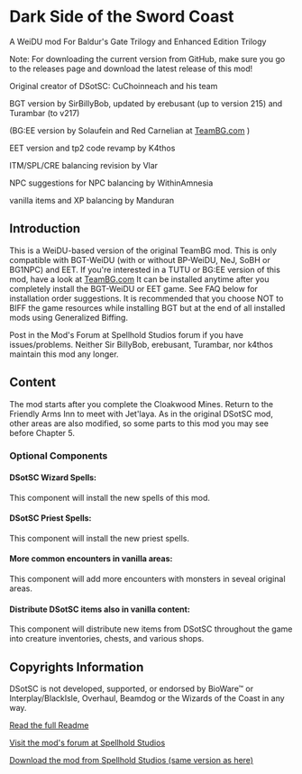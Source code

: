 # Dark Side of the Sword Coast
A WeiDU mod For Baldur's Gate Trilogy and Enhanced Edition Trilogy

Note: For downloading the current version from GitHub, make sure you go to the releases page and download the latest release of this mod!

Original creator of DSotSC: CuChoinneach and his team

BGT version by SirBillyBob, updated by erebusant (up to version 215) and Turambar (to v217)

(BG:EE version by Solaufein and Red Carnelian at [TeamBG.com](http://www.baldursgatemods.com/forums/index.php?board=146.0) )

EET version and tp2 code revamp by K4thos

ITM/SPL/CRE balancing revision by Vlar

NPC suggestions for NPC balancing by WithinAmnesia

vanilla items and XP balancing by Manduran

## Introduction

This is a WeiDU-based version of the original TeamBG mod.  This is only compatible with BGT-WeiDU (with or without BP-WeiDU, NeJ, SoBH or BG1NPC) and EET. If you're interested in a TUTU or BG:EE version of this mod, have a look at 
[TeamBG.com](http://www.baldursgatemods.com/forums/index.php?board=146.0)
It can be installed anytime after you completely install the BGT-WeiDU or EET game. See FAQ below for installation order suggestions. It is recommended that you choose NOT to BIFF the game resources while installing BGT but at the end of all installed mods using Generalized Biffing.

Post in the Mod's Forum at Spellhold Studios forum if you have issues/problems. Neither Sir BillyBob, erebusant, Turambar, nor k4thos maintain this mod any longer.

## Content

The mod starts after you complete the Cloakwood Mines.  Return to the Friendly Arms Inn to meet with Jet'laya.  As in the original DSotSC mod, other areas are also modified, so some parts to this mod you may see before Chapter 5.

### Optional Components
#### DSotSC Wizard Spells:
This component will install the new spells of this mod.

#### DSotSC Priest Spells: 
This component will install the new priest spells.

#### More common encounters in vanilla areas:
This component will add more encounters with monsters in seveal original areas.

#### Distribute DSotSC items also in vanilla content:
This component will distribute new items from DSotSC throughout the game into creature inventories, chests, and various shops.

## Copyrights Information
DSotSC is not developed, supported, or endorsed by BioWare™ or Interplay/BlackIsle, Overhaul, Beamdog or the Wizards of the Coast in any way.


[Read the full Readme](http://spellholdstudios.github.io/SpellholdStudios.github.io/readmes/readme.english.dsotsc.txt)

[Visit the mod's forum at Spellhold Studios](http://www.shsforums.net/forum/202-dsotsc-bgt/)

[Download the mod from Spellhold Studios (same version as here)](http://www.shsforums.net/files/file/66-dark-side-of-the-sword-coast/)

